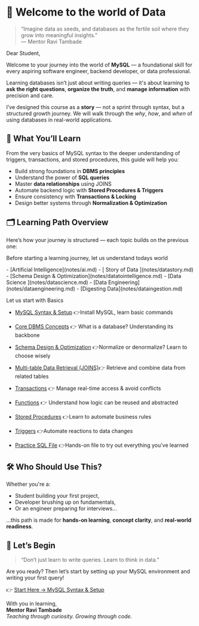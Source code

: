 # 🌱 Welcome to the world of Data

> “Imagine data as seeds, and databases as the fertile soil where they grow into meaningful insights.”  
> — Mentor Ravi Tambade

Dear Student,

Welcome to your journey into the world of **MySQL** — a foundational skill for every aspiring software engineer, backend developer, or data professional.

Learning databases isn’t just about writing queries — it's about learning to **ask the right questions**, **organize the truth**, and **manage information** with precision and care.

I’ve designed this course as a **story** — not a sprint through syntax, but a structured growth journey. We will walk through the *why*, *how*, and *when* of using databases in real-world applications.

## 🧭 What You’ll Learn

From the very basics of MySQL syntax to the deeper understanding of triggers, transactions, and stored procedures, this guide will help you:

- Build strong foundations in **DBMS principles**
- Understand the power of **SQL queries**
- Master **data relationships** using JOINS
- Automate backend logic with **Stored Procedures & Triggers**
- Ensure consistency with **Transactions & Locking**
- Design better systems through **Normalization & Optimization**

## 🗂️ Learning Path Overview

Here’s how your journey is structured — each topic builds on the previous one:
 
<p>Before starting a learning journey, let us understand todays world</p> 
- [Artificial Intelligence](notes/ai.md)   
- [ Story of Data ](notes/datastory.md) 
- [Schema Design & Optimization](notes/datatointelligence.md)  
- [Data Science ](notes/datascience.md)
- [Data Engineering](notes/dataengineering.md)  
- [Digesting Data](notes/dataingestion.md)

<P>Let us start with Basics</p>

- [MySQL Syntax & Setup](notes/stepbystepinstallation.md)  👉Install MySQL, learn basic commands 
- [Core DBMS Concepts](notes/dbms.md) 👉 What is a database? Understanding its backbone 
- [Schema Design & Optimization](notes/normalizationdenormalizaiton.md)  👉Normalize or denormalize? Learn to choose wisely 
- [Multi-table Data Retrieval (JOINS)](notes/joins.md)👉 Retrieve and combine data from related tables 
- [Transactions](notes/transactions.md)  👉 Manage real-time access & avoid conflicts 
- [Functions](notes/functionsvsstoredproc.md) 👉 Understand how logic can be reused and abstracted 
- [Stored Procedures](notes/storedprocedure.md) 👉Learn to automate business rules 

- [Triggers](notes/triggers.md) 👉Automate reactions to data changes 
- [Practice SQL File](notes/test.sql) 👉Hands-on file to try out everything you've learned 
 
## 🛠️ Who Should Use This?

Whether you're a:

- Student building your first project,
- Developer brushing up on fundamentals,
- Or an engineer preparing for interviews...

...this path is made for **hands-on learning**, **concept clarity**, and **real-world readiness**.

## 🚀 Let’s Begin

> “Don’t just learn to write queries. Learn to think in data.”

Are you ready? Then let’s start by setting up your MySQL environment and writing your first query!

👉 [Start Here → MySQL Syntax & Setup](notes/mysqllearning.md)

With you in learning,  
**Mentor Ravi Tambade**  
_Teaching through curiosity. Growing through code._